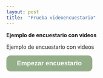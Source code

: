 ```yaml
---
layout: post
title:  "Prueba videoencuestario"
---
```


**Ejemplo de encuestario con videos**


Ejemplo de encuestario con videos

<a class="typeform-share button" href="https://guilleferrn.typeform.com/to/hlfUDV" data-mode="popup" style="display:inline-block;text-decoration:none;background-color:#94AE89;color:white;cursor:pointer;font-family:Helvetica,Arial,sans-serif;font-size:17px;line-height:42.5px;text-align:center;margin:0;height:42.5px;padding:0px 28px;border-radius:11px;max-width:100%;white-space:nowrap;overflow:hidden;text-overflow:ellipsis;font-weight:bold;-webkit-font-smoothing:antialiased;-moz-osx-font-smoothing:grayscale;" data-hide-headers=true data-hide-footer=true target="_blank">Empezar encuestario </a> <script> (function() { var qs,js,q,s,d=document, gi=d.getElementById, ce=d.createElement, gt=d.getElementsByTagName, id="typef_orm_share", b="https://embed.typeform.com/"; if(!gi.call(d,id)){ js=ce.call(d,"script"); js.id=id; js.src=b+"embed.js"; q=gt.call(d,"script")[0]; q.parentNode.insertBefore(js,q) } })() </script>

